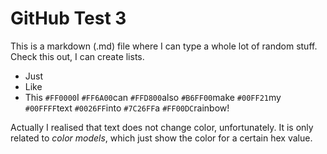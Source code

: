 # GitHub Test 3
This is a markdown (.md) file where I can type a whole lot of random stuff.
Check this out, I can create lists.
+ Just
+ Like
+ This
`#FF0000`I `#FF6A00`can `#FFD800`also `#B6FF00`make `#00FF21`my `#00FFFF`text `#0026FF`into `#7C26FF`a `#FF00DC`rainbow!

Actually I realised that text does not change color, unfortunately. It is only related to *color models*, which just show the color for a certain hex value.
